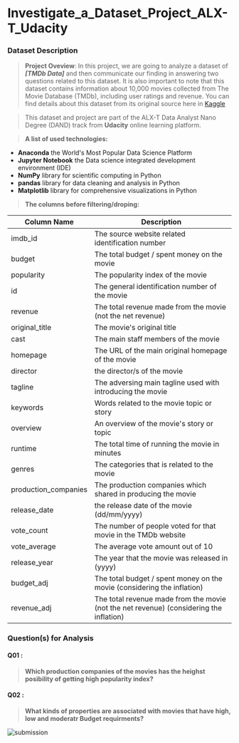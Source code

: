 # Investigate_a_Dataset_Project_ALX-T_Udacity


### Dataset Description 

>**Project Oveview**: In this project, we are going to analyze a dataset of ***[TMDb Data]*** and then communicate our finding in answering two questions related to this dataset. It is also important to note that this dataset contains information about 10,000 movies collected from The Movie Database (TMDb), including user ratings and revenue. You can find details about this dataset from its original source here in [Kaggle](https://www.google.com/url?q=https://www.kaggle.com/tmdb/tmdb-movie-metadata&sa=D&ust=1532469042115000)

>This dataset and project are part of the ALX-T Data Analyst Nano Degree (DAND) track from **Udacity** online learning platform.
 
> **A list of used technologies:**
* **Anaconda** the World's Most Popular Data Science Platform
* **Jupyter Notebook** the Data science integrated development environment (IDE)
* **NumPy** library for scientific computing in Python 
* **pandas** library for data cleaning and analysis in Python
* **Matplotlib** library for comprehensive visualizations in Python


>

>**The columns before filtering/droping:** 

| Column Name | Description |
| --- | --- |
| imdb_id | The source website related identification number  |
| budget | The total budget / spent money on the movie |
| popularity | The popularity index of the movie |
| id | The general identification number of the movie |
| revenue | The total revenue made from the movie (not the net revenue) |
| original_title | The movie's original title |
| cast | The main staff members of the movie |
| homepage | The URL of the main original homepage of the movie |
| director | the director/s of the movie |
| tagline | The adversing main tagline used with introducing the movie |
| keywords | Words related to the movie topic or story |
| overview | An overview of the movie's story or topic |
| runtime | The total time of running the movie in minutes |
| genres | The categories that is related to the movie  |
| production_companies | The production companies which shared in producing the movie |
| release_date | the release date of the movie (dd/mm/yyyy) |
| vote_count | The number of people voted for that movie in the TMDb website |
| vote_average | The average vote amount out of 10 |
| release_year | The year that the movie was released in (yyyy) |
| budget_adj | The total budget / spent money on the movie (considering the inflation) |
| revenue_adj | The total revenue made from the movie (not the net revenue) (considering the inflation) |


### Question(s) for Analysis

#### Q01 :
> **Which production companies of the movies has the heighst posibility of getting high popularity index?**
#### Q02 :  
> **What kinds of properties are associated with movies that have high, low and moderatr Budget requirments?**
> 
![submission](https://user-images.githubusercontent.com/90326752/184548067-1e39cc34-91b0-4ff1-8563-a53c41925875.png)


